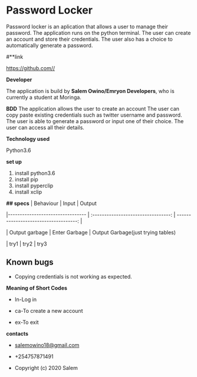 # Password Locker

Password locker is an aplication that allows a user to manage their password. The application runs on the python terminal. The user can create an
account and store their credentials. The user also has a choice to automatically generate a  password.

#**link

https://github.com//

**Developer**

The application is build by **Salem Owino/Emryon Developers**, who is currently a student at Moringa.

**BDD**
The application allows the user to create an account
The user can copy paste existing credentials such as twitter username and password.
The user is able to generate a password or input one of their choice.
The user can access all their details.

**Technology used**

Python3.6

**set up**

1. install python3.6
1. install pip
1. install pyperclip
1. install xclip


**##  specs**
|   Behaviour                        |  Input                                 |  Output

|---------------------------------   |   :---------------------------------:  |   ------------------------------------:   |


| Output garbage                     |    Enter Garbage                       | Output Garbage(just trying tables)  

| try1                               |    try2                                |  try3


## Known bugs 

* Copying credentials is not working as expected.

**Meaning of Short Codes**
* ln-Log in

* ca-To create a new account
* ex-To exit

**contacts**

* salemowino18@gmail.com

* +254757871491

* Copyright (c) 2020 Salem
